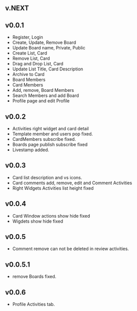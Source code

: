## v.NEXT

## v0.0.1
* Register, Login
* Create, Update, Remove Board
* Update Board name, Private, Public
* Create List, Card
* Remove List, Card
* Drag and Drop List, Card
* Update List Title, Card Description
* Archive to Card
* Board Members
* Card Members
* Add, remove, Board Members
* Search Members and add Board
* Profile page and edit Profile


## v0.0.2
* Activities right widget and card detail
* Template member and users pop fixed.
* CardMembers subscribe fixed.
* Boards page publish subscribe fixed
* Livestamp added.

## v0.0.3
* Card list description and vs icons.
* Card comments add, remove, edit and Comment Activities
* Right Widgets Activities list height fixed

## v0.0.4
* Card Window actions show hide fixed
* Wigdets show hide fixed

## v0.0.5
* Comment remove can not be deleted in review activities.

## v0.0.5.1
* remove Boards fixed.

## v0.0.6
* Profile Activities tab.

